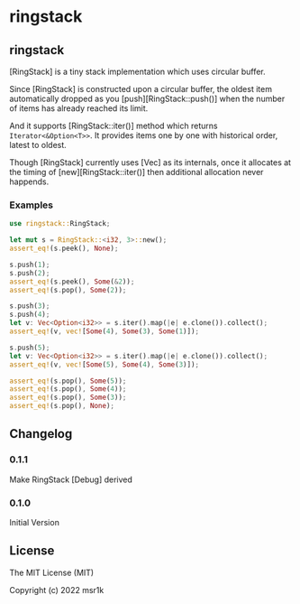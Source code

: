 # ringstack

## ringstack

[RingStack] is a tiny stack implementation which uses circular buffer.

Since [RingStack] is constructed upon a circular buffer,
the oldest item automatically dropped as you [push][RingStack::push()]
when the number of items has already reached its limit.

And it supports [RingStack::iter()] method which returns `Iterator<&Option<T>>`.
It provides items one by one with historical order, latest to oldest.

Though [RingStack] currently uses [Vec] as its internals,
once it allocates at the timing of [new][RingStack::iter()]
then additional allocation never happends.

### Examples

```rust
use ringstack::RingStack;

let mut s = RingStack::<i32, 3>::new();
assert_eq!(s.peek(), None);

s.push(1);
s.push(2);
assert_eq!(s.peek(), Some(&2));
assert_eq!(s.pop(), Some(2));

s.push(3);
s.push(4);
let v: Vec<Option<i32>> = s.iter().map(|e| e.clone()).collect();
assert_eq!(v, vec![Some(4), Some(3), Some(1)]);

s.push(5);
let v: Vec<Option<i32>> = s.iter().map(|e| e.clone()).collect();
assert_eq!(v, vec![Some(5), Some(4), Some(3)]);

assert_eq!(s.pop(), Some(5));
assert_eq!(s.pop(), Some(4));
assert_eq!(s.pop(), Some(3));
assert_eq!(s.pop(), None);
```



## Changelog

### 0.1.1

Make RingStack [Debug] derived

### 0.1.0

Initial Version


## License

The MIT License (MIT)

Copyright (c) 2022 msr1k
